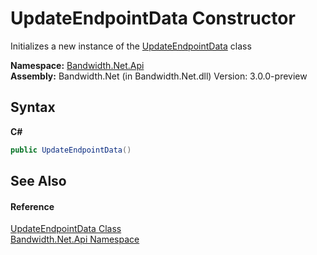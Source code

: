﻿# UpdateEndpointData Constructor 
 

Initializes a new instance of the <a href ="T_Bandwidth_Net_Api_UpdateEndpointData.md">UpdateEndpointData</a> class

**Namespace:**&nbsp;<a href ="N_Bandwidth_Net_Api.md">Bandwidth.Net.Api</a><br />**Assembly:**&nbsp;Bandwidth.Net (in Bandwidth.Net.dll) Version: 3.0.0-preview

## Syntax

**C#**<br />
``` C#
public UpdateEndpointData()
```


## See Also


#### Reference
<a href ="T_Bandwidth_Net_Api_UpdateEndpointData.md">UpdateEndpointData Class</a><br /><a href ="N_Bandwidth_Net_Api.md">Bandwidth.Net.Api Namespace</a><br />